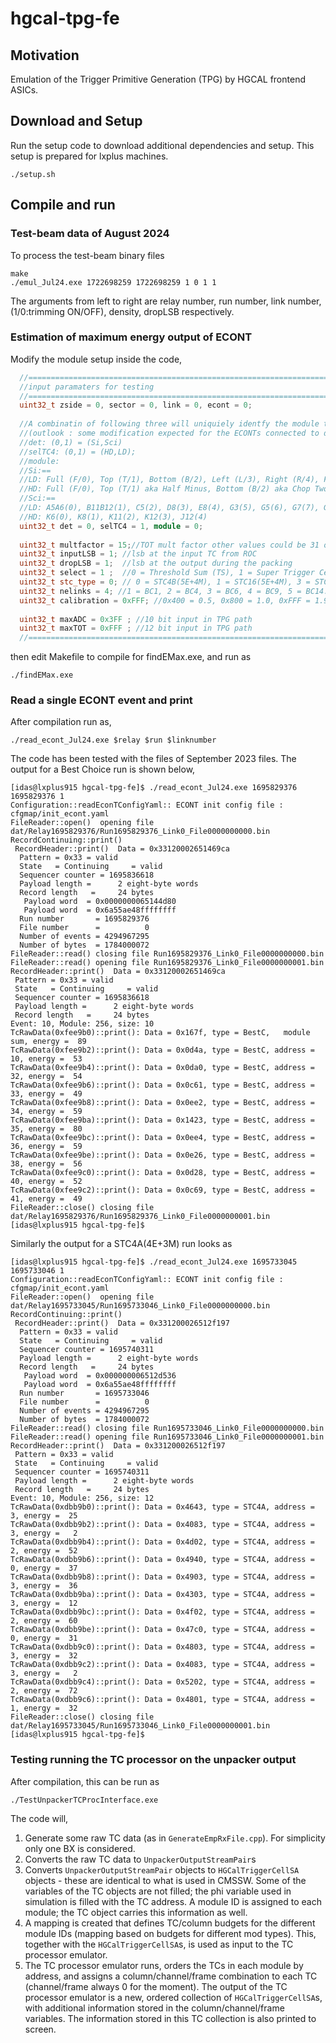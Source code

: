 # hgcal-tpg-fe

## Motivation
Emulation of the Trigger Primitive Generation (TPG) by HGCAL frontend ASICs.

## Download and Setup
Run the setup code to download additional dependencies and setup. This setup is prepared for lxplus machines.

```
./setup.sh
```

## Compile and run

### Test-beam data of August 2024
To process the test-beam binary files
```
make
./emul_Jul24.exe 1722698259 1722698259 1 0 1 1
```
The arguments from left to right are relay number, run number, link number, (1/0:trimming ON/OFF), density, dropLSB respectively.

### Estimation of maximum energy output of ECONT
Modify the module setup inside the code,
```cpp
  //===============================================================================================================================
  //input paramaters for testing
  //===============================================================================================================================
  uint32_t zside = 0, sector = 0, link = 0, econt = 0;
  
  //A combinatin of following three will uniquiely identfy the module type in HGCAL
  //(outlook : some modification expected for the ECONTs connected to different types of modules, which are not considered in current tests)
  //det: (0,1) = (Si,Sci)
  //selTC4: (0,1) = (HD,LD);
  //module:
  //Si:==
  //LD: Full (F/0), Top (T/1), Bottom (B/2), Left (L/3), Right (R/4), Five (5/5)
  //HD: Full (F/0), Top (T/1) aka Half Minus, Bottom (B/2) aka Chop Two, Left (L/3), Right(R/4)
  //Sci:==
  //LD: A5A6(0), B11B12(1), C5(2), D8(3), E8(4), G3(5), G5(6), G7(7), G8(8)
  //HD: K6(0), K8(1), K11(2), K12(3), J12(4)
  uint32_t det = 0, selTC4 = 1, module = 0;
  
  uint32_t multfactor = 15;//TOT mult factor other values could be 31 or 8
  uint32_t inputLSB = 1; //lsb at the input TC from ROC
  uint32_t dropLSB = 1;  //lsb at the output during the packing
  uint32_t select = 1 ;  //0 = Threshold Sum (TS), 1 = Super Trigger Cell (STC), 2 = Best Choice (BC), 3 = Repeater, 4=Autoencoder (AE).
  uint32_t stc_type = 0; // 0 = STC4B(5E+4M), 1 = STC16(5E+4M), 3 = STC4A(4E+3M)
  uint32_t nelinks = 4; //1 = BC1, 2 = BC4, 3 = BC6, 4 = BC9, 5 = BC14..... (see details https://edms.cern.ch/ui/#!master/navigator/document?P:100053490:100430098:subDocs)
  uint32_t calibration = 0xFFF; //0x400 = 0.5, 0x800 = 1.0, 0xFFF = 1.99951 (max)
  
  uint32_t maxADC = 0x3FF ; //10 bit input in TPG path
  uint32_t maxTOT = 0xFFF ; //12 bit input in TPG path
  //===============================================================================================================================
```

then edit Makefile to compile for findEMax.exe, and run as
```
./findEMax.exe
```

### Read a single ECONT event and print

After compilation run as,
```
./read_econt_Jul24.exe $relay $run $linknumber
```

The code has been tested with the files of September 2023 files. The output for a Best Choice run is shown below,

```
[idas@lxplus915 hgcal-tpg-fe]$ ./read_econt_Jul24.exe 1695829376 1695829376 1
Configuration::readEconTConfigYaml:: ECONT init config file : cfgmap/init_econt.yaml
FileReader::open()  opening file dat/Relay1695829376/Run1695829376_Link0_File0000000000.bin
RecordContinuing::print()
 RecordHeader::print()  Data = 0x33120002651469ca
  Pattern = 0x33 = valid
  State   = Continuing     = valid
  Sequencer counter = 1695836618
  Payload length =      2 eight-byte words 
  Record length   =     24 bytes 
   Payload word  = 0x0000000065144d80
   Payload word  = 0x6a55ae48ffffffff
  Run number       = 1695829376
  File number      =          0
  Number of events = 4294967295
  Number of bytes  = 1784000072
FileReader::read() closing file Run1695829376_Link0_File0000000000.bin
FileReader::read() opening file Run1695829376_Link0_File0000000001.bin
RecordHeader::print()  Data = 0x33120002651469ca
 Pattern = 0x33 = valid
 State   = Continuing     = valid
 Sequencer counter = 1695836618
 Payload length =      2 eight-byte words 
 Record length   =     24 bytes 
Event: 10, Module: 256, size: 10
TcRawData(0xfee9b0)::print(): Data = 0x167f, type = BestC,   module sum, energy =  89
TcRawData(0xfee9b2)::print(): Data = 0x0d4a, type = BestC, address = 10, energy =  53
TcRawData(0xfee9b4)::print(): Data = 0x0da0, type = BestC, address = 32, energy =  54
TcRawData(0xfee9b6)::print(): Data = 0x0c61, type = BestC, address = 33, energy =  49
TcRawData(0xfee9b8)::print(): Data = 0x0ee2, type = BestC, address = 34, energy =  59
TcRawData(0xfee9ba)::print(): Data = 0x1423, type = BestC, address = 35, energy =  80
TcRawData(0xfee9bc)::print(): Data = 0x0ee4, type = BestC, address = 36, energy =  59
TcRawData(0xfee9be)::print(): Data = 0x0e26, type = BestC, address = 38, energy =  56
TcRawData(0xfee9c0)::print(): Data = 0x0d28, type = BestC, address = 40, energy =  52
TcRawData(0xfee9c2)::print(): Data = 0x0c69, type = BestC, address = 41, energy =  49
FileReader::close() closing file dat/Relay1695829376/Run1695829376_Link0_File0000000001.bin
[idas@lxplus915 hgcal-tpg-fe]$
```

Similarly the output for a STC4A(4E+3M) run looks as
```
[idas@lxplus915 hgcal-tpg-fe]$ ./read_econt_Jul24.exe 1695733045 1695733046 1
Configuration::readEconTConfigYaml:: ECONT init config file : cfgmap/init_econt.yaml
FileReader::open()  opening file dat/Relay1695733045/Run1695733046_Link0_File0000000000.bin
RecordContinuing::print()
 RecordHeader::print()  Data = 0x331200026512f197
  Pattern = 0x33 = valid
  State   = Continuing     = valid
  Sequencer counter = 1695740311
  Payload length =      2 eight-byte words 
  Record length   =     24 bytes 
   Payload word  = 0x000000006512d536
   Payload word  = 0x6a55ae48ffffffff
  Run number       = 1695733046
  File number      =          0
  Number of events = 4294967295
  Number of bytes  = 1784000072
FileReader::read() closing file Run1695733046_Link0_File0000000000.bin
FileReader::read() opening file Run1695733046_Link0_File0000000001.bin
RecordHeader::print()  Data = 0x331200026512f197
 Pattern = 0x33 = valid
 State   = Continuing     = valid
 Sequencer counter = 1695740311
 Payload length =      2 eight-byte words 
 Record length   =     24 bytes 
Event: 10, Module: 256, size: 12
TcRawData(0xdbb9b0)::print(): Data = 0x4643, type = STC4A, address =  3, energy =  25
TcRawData(0xdbb9b2)::print(): Data = 0x4083, type = STC4A, address =  3, energy =   2
TcRawData(0xdbb9b4)::print(): Data = 0x4d02, type = STC4A, address =  2, energy =  52
TcRawData(0xdbb9b6)::print(): Data = 0x4940, type = STC4A, address =  0, energy =  37
TcRawData(0xdbb9b8)::print(): Data = 0x4903, type = STC4A, address =  3, energy =  36
TcRawData(0xdbb9ba)::print(): Data = 0x4303, type = STC4A, address =  3, energy =  12
TcRawData(0xdbb9bc)::print(): Data = 0x4f02, type = STC4A, address =  2, energy =  60
TcRawData(0xdbb9be)::print(): Data = 0x47c0, type = STC4A, address =  0, energy =  31
TcRawData(0xdbb9c0)::print(): Data = 0x4803, type = STC4A, address =  3, energy =  32
TcRawData(0xdbb9c2)::print(): Data = 0x4083, type = STC4A, address =  3, energy =   2
TcRawData(0xdbb9c4)::print(): Data = 0x5202, type = STC4A, address =  2, energy =  72
TcRawData(0xdbb9c6)::print(): Data = 0x4801, type = STC4A, address =  1, energy =  32
FileReader::close() closing file dat/Relay1695733045/Run1695733046_Link0_File0000000001.bin
[idas@lxplus915 hgcal-tpg-fe]$

```

### Testing running the TC processor on the unpacker output

After compilation, this can be run as

`./TestUnpackerTCProcInterface.exe`

The code will,
1. Generate some raw TC data (as in `GenerateEmpRxFile.cpp`). For simplicity only one BX is considered.
2. Converts the raw TC data to `UnpackerOutputStreamPair`s
3. Converts `UnpackerOutputStreamPair` objects to `HGCalTriggerCellSA` objects - these are identical to what is used in CMSSW. Some of the variables of the TC objects are not filled; the phi variable used in simulation is filled with the TC address. A module ID is assigned to each module; the TC object carries this information as well.
4. A mapping is created that defines TC/column budgets for the different module IDs (mapping based on budgets for different mod types). This, together with the `HGCalTriggerCellSA`s, is used as input to the TC processor emulator.
5. The TC processor emulator runs, orders the TCs in each module by address, and assigns a column/channel/frame combination to each TC (channel/frame always 0 for the moment). The output of the TC processor emulator is a new, ordered collection of `HGCalTriggerCellSA`s, with additional information stored in the column/channel/frame variables. The information stored in this TC collection is also printed to screen.